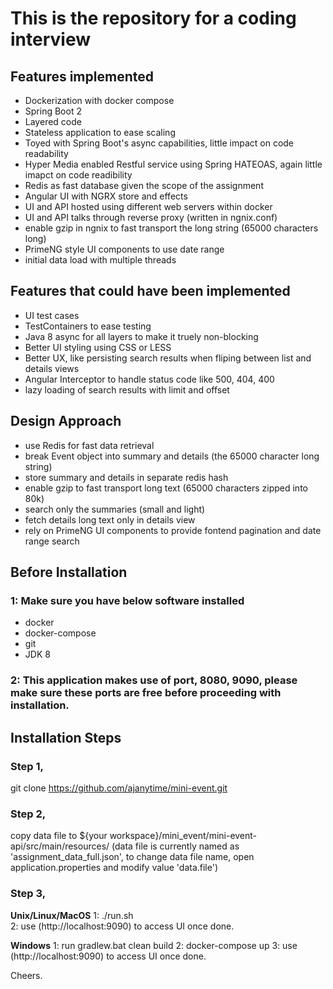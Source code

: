# This is the repository for a coding interview

## Features implemented

- Dockerization with docker compose
- Spring Boot 2
- Layered code
- Stateless application to ease scaling
- Toyed with Spring Boot's async capabilities, little impact on code readability
- Hyper Media enabled Restful service using Spring HATEOAS, again little imapct on code readibility
- Redis as fast database given the scope of the assignment
- Angular UI with NGRX store and effects
- UI and API hosted using different web servers within docker
- UI and API talks through reverse proxy (written in ngnix.conf)
- enable gzip in ngnix to fast transport the long string (65000 characters long)
- PrimeNG style UI components to use date range
- initial data load with multiple threads

## Features that could have been implemented

- UI test cases
- TestContainers to ease testing
- Java 8 async for all layers to make it truely non-blocking
- Better UI styling using CSS or LESS
- Better UX, like persisting search results when fliping between list and details views
- Angular Interceptor to handle status code like 500, 404, 400
- lazy loading of search results with limit and offset

## Design Approach

- use Redis for fast data retrieval
- break Event object into summary and details (the 65000 character long string)
- store summary and details in separate redis hash
- enable gzip to fast transport long text (65000 characters zipped into 80k)
- search only the summaries (small and light)
- fetch details long text only in details view
- rely on PrimeNG UI components to provide fontend pagination and date range search


## Before Installation

### 1: Make sure you have below software installed
 - docker
 - docker-compose 
 - git
 - JDK 8
 
### 2: This application makes use of port, 8080, 9090, please make sure these ports are free before proceeding with installation.


## Installation Steps

### Step 1,

git clone https://github.com/ajanytime/mini-event.git

### Step 2,

copy data file to  ${your workspace}/mini_event/mini-event-api/src/main/resources/
(data file is currently named as 'assignment_data_full.json', to change data file name, open application.properties and modify value 'data.file')

### Step 3,

**Unix/Linux/MacOS**
1: ./run.sh  
2: use (http://localhost:9090) to access UI once done.

**Windows**
1: run gradlew.bat clean build 
2: docker-compose up
3: use (http://localhost:9090) to access UI once done.


Cheers.
